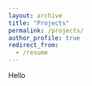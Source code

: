 ```yaml
---
layout: archive
title: "Projects"
permalink: /projects/
author_profile: true
redirect_from:
  - /resume
---
```


Hello